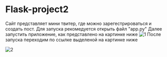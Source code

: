 # Flask-project2

Сайт представляет мини твитер, где можно зарегестрироваться и создать пост.
Для запуска рекомедуется открыть файл "app.py"
Далее запустить приложение, как представлено на картинке ниже
![1](https://user-images.githubusercontent.com/93647754/140067064-ddccbeb1-4ff4-4e18-ba88-82514e868ae9.png)
После запуска переходим по ссылке выделеной на картинке ниже

![2](https://user-images.githubusercontent.com/93647754/140067294-5fe1baf3-b730-4311-94d5-6a8a180d0869.png)
